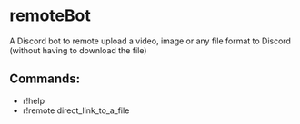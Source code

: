 # remoteBot
A Discord bot to remote upload a video, image or any file format to Discord (without having to download the file)

## Commands:
- r!help
- r!remote direct_link_to_a_file
